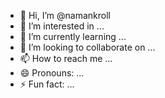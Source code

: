 - 👋 Hi, I’m @namankroll
- 👀 I’m interested in ...
- 🌱 I’m currently learning ...
- 💞️ I’m looking to collaborate on ...
- 📫 How to reach me ...
- 😄 Pronouns: ...
- ⚡ Fun fact: ...

<!---
namankroll/namankroll is a ✨ special ✨ repository because its `README.md` (this file) appears on your GitHub profile.
You can click the Preview link to take a look at your changes.
--->
